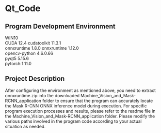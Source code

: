 # Qt_Code

## Program Development Environment
WIN10<br>
CUDA 12.4  cudatoolkit 11.3.1<br>
onnxruntime 1.8.0  onnxruntime 1.12.0<br>
opencv-python 4.6.0.66<br>
pyqt5 5.15.6<br>
pytorch 1.11.0

## Project Description
After configuring the environment as mentioned above, you need to extract onnxruntime.zip into the downloaded Machine_Vision_and_Mask-RCNN_application folder to ensure that the program can accurately locate the Mask R-CNN ONNX inference model during execution. For specific program execution processes and results, please refer to the readme file in the Machine_Vision_and_Mask-RCNN_application folder.
Please modify the various paths involved in the program code according to your actual situation as needed.
